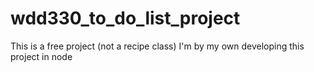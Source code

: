 # wdd330_to_do_list_project
This is a free project (not a recipe class) I'm by my own developing this project in node
